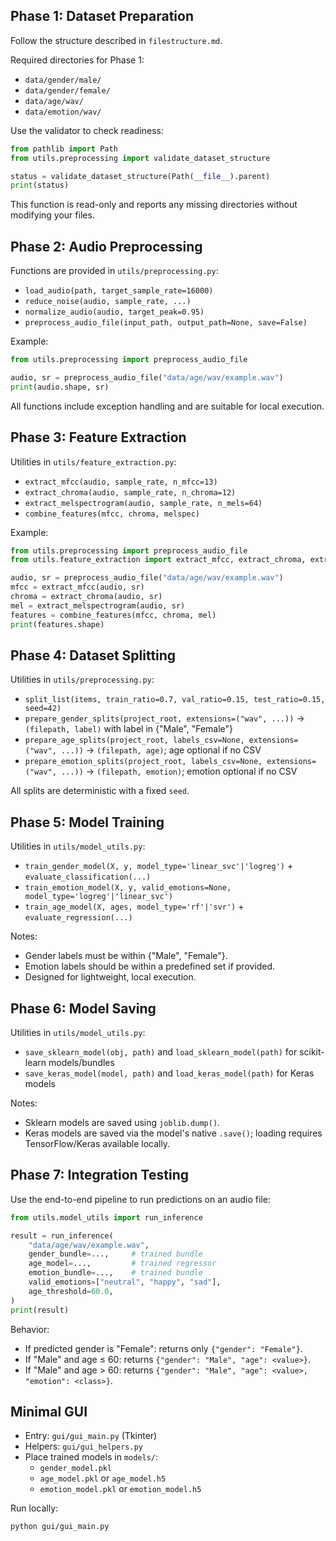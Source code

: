 ## Phase 1: Dataset Preparation

Follow the structure described in `filestructure.md`.

Required directories for Phase 1:

- `data/gender/male/`
- `data/gender/female/`
- `data/age/wav/`
- `data/emotion/wav/`

Use the validator to check readiness:

```python
from pathlib import Path
from utils.preprocessing import validate_dataset_structure

status = validate_dataset_structure(Path(__file__).parent)
print(status)
```

This function is read-only and reports any missing directories without modifying your files.

## Phase 2: Audio Preprocessing

Functions are provided in `utils/preprocessing.py`:

- `load_audio(path, target_sample_rate=16000)`
- `reduce_noise(audio, sample_rate, ...)`
- `normalize_audio(audio, target_peak=0.95)`
- `preprocess_audio_file(input_path, output_path=None, save=False)`

Example:

```python
from utils.preprocessing import preprocess_audio_file

audio, sr = preprocess_audio_file("data/age/wav/example.wav")
print(audio.shape, sr)
```

All functions include exception handling and are suitable for local execution.

## Phase 3: Feature Extraction

Utilities in `utils/feature_extraction.py`:

- `extract_mfcc(audio, sample_rate, n_mfcc=13)`
- `extract_chroma(audio, sample_rate, n_chroma=12)`
- `extract_melspectrogram(audio, sample_rate, n_mels=64)`
- `combine_features(mfcc, chroma, melspec)`

Example:

```python
from utils.preprocessing import preprocess_audio_file
from utils.feature_extraction import extract_mfcc, extract_chroma, extract_melspectrogram, combine_features

audio, sr = preprocess_audio_file("data/age/wav/example.wav")
mfcc = extract_mfcc(audio, sr)
chroma = extract_chroma(audio, sr)
mel = extract_melspectrogram(audio, sr)
features = combine_features(mfcc, chroma, mel)
print(features.shape)
```

## Phase 4: Dataset Splitting

Utilities in `utils/preprocessing.py`:

- `split_list(items, train_ratio=0.7, val_ratio=0.15, test_ratio=0.15, seed=42)`
- `prepare_gender_splits(project_root, extensions=("wav", ...))` → `(filepath, label)` with label in {"Male", "Female"}
- `prepare_age_splits(project_root, labels_csv=None, extensions=("wav", ...))` → `(filepath, age)`; age optional if no CSV
- `prepare_emotion_splits(project_root, labels_csv=None, extensions=("wav", ...))` → `(filepath, emotion)`; emotion optional if no CSV

All splits are deterministic with a fixed `seed`.

## Phase 5: Model Training

Utilities in `utils/model_utils.py`:

- `train_gender_model(X, y, model_type='linear_svc'|'logreg')` + `evaluate_classification(...)`
- `train_emotion_model(X, y, valid_emotions=None, model_type='logreg'|'linear_svc')`
- `train_age_model(X, ages, model_type='rf'|'svr')` + `evaluate_regression(...)`

Notes:
- Gender labels must be within {"Male", "Female"}.
- Emotion labels should be within a predefined set if provided.
- Designed for lightweight, local execution.

## Phase 6: Model Saving

Utilities in `utils/model_utils.py`:

- `save_sklearn_model(obj, path)` and `load_sklearn_model(path)` for scikit-learn models/bundles
- `save_keras_model(model, path)` and `load_keras_model(path)` for Keras models

Notes:
- Sklearn models are saved using `joblib.dump()`.
- Keras models are saved via the model's native `.save()`; loading requires TensorFlow/Keras available locally.

## Phase 7: Integration Testing

Use the end-to-end pipeline to run predictions on an audio file:

```python
from utils.model_utils import run_inference

result = run_inference(
    "data/age/wav/example.wav",
    gender_bundle=...,     # trained bundle
    age_model=...,         # trained regressor
    emotion_bundle=...,    # trained bundle
    valid_emotions=["neutral", "happy", "sad"],
    age_threshold=60.0,
)
print(result)
```

Behavior:
- If predicted gender is "Female": returns only `{"gender": "Female"}`.
- If "Male" and age ≤ 60: returns `{"gender": "Male", "age": <value>}`.
- If "Male" and age > 60: returns `{"gender": "Male", "age": <value>, "emotion": <class>}`.

## Minimal GUI

- Entry: `gui/gui_main.py` (Tkinter)
- Helpers: `gui/gui_helpers.py`
- Place trained models in `models/`:
  - `gender_model.pkl`
  - `age_model.pkl` or `age_model.h5`
  - `emotion_model.pkl` or `emotion_model.h5`

Run locally:

```bash
python gui/gui_main.py
```

